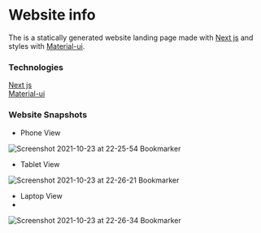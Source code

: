# Website info

The is a statically generated website landing page made with [Next js](https://nextjs.org/) and styles with [Material-ui](https://mui.com/).

### Technologies

[Next js](https://nextjs.org/)  
[Material-ui](https://mui.com/)

### Website Snapshots

- Phone View

![Screenshot 2021-10-23 at 22-25-54 Bookmarker](https://user-images.githubusercontent.com/78990260/138578159-c4930eb3-4667-4633-8275-22121429c5be.png)

- Tablet View

![Screenshot 2021-10-23 at 22-26-21 Bookmarker](https://user-images.githubusercontent.com/78990260/138578165-30df1e04-c59d-4f62-b06a-06707c5e42b2.png)

- Laptop View
- 
![Screenshot 2021-10-23 at 22-26-34 Bookmarker](https://user-images.githubusercontent.com/78990260/138578169-57deed88-2e34-43db-b3f1-e9e100f59799.png)


 




